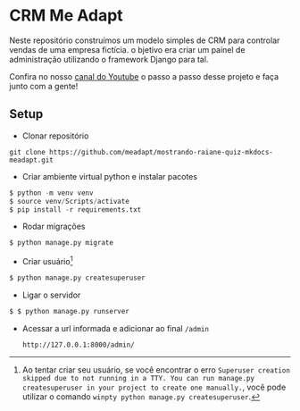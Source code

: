 # CRM Me Adapt

Neste repositório construímos um modelo simples de CRM para controlar vendas de uma empresa fictícia. o bjetivo era criar um painel de administração utilizando o framework Django para tal.

Confira no nosso [canal do Youtube](https://www.youtube.com/@me-adapt) o passo a passo desse projeto e faça junto com a gente!

## Setup

- Clonar repositório
```$
git clone https://github.com/meadapt/mostrando-raiane-quiz-mkdocs-meadapt.git
```

- Criar ambiente virtual python e instalar pacotes

```python
$ python -m venv venv
$ source venv/Scripts/activate
$ pip install -r requirements.txt
```

- Rodar migrações

```python
$ python manage.py migrate
```

- Criar usuário[^1]

```python
$ python manage.py createsuperuser
```

- Ligar o servidor

```python
$ $ python manage.py runserver
```
- Acessar a url informada e adicionar ao final ```/admin```

   ```http://127.0.0.1:8000/admin/```

[^1]: Ao tentar criar seu usuário, se você encontrar o erro `Superuser creation skipped due to not running in a TTY. You can run manage.py createsuperuser in your project to create one manually.`, você pode utilizar o comando `winpty python manage.py createsuperuser`.